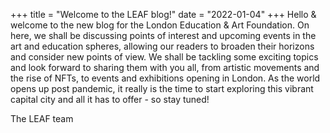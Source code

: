 +++
title = "Welcome to the LEAF blog!"
date = "2022-01-04"
+++
Hello & welcome to the new blog for the London Education & Art Foundation. On here, we shall be discussing points of interest and upcoming events in the art and education spheres, allowing our readers to broaden their horizons and consider new points of view. We shall be tackling some exciting topics and look forward to sharing them with you all, from artistic movements and the rise of NFTs, to events and exhibitions opening in London. As the world opens up post pandemic, it really is the time to start exploring this vibrant capital city and all it has to offer - so stay tuned! 

The LEAF team
